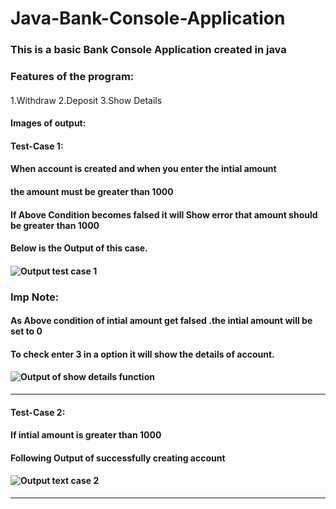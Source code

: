 # Java-Bank-Console-Application

### This is a basic Bank Console Application created in java

### Features of the program:

#### 
1.Withdraw
2.Deposit
3.Show Details


#### Images of output:
#### Test-Case 1: 
#### When account is created and when you enter the intial amount<br>
#### the amount must be greater than 1000<br>
#### If Above Condition becomes falsed it will Show error that amount should be greater than  1000<br> 
#### Below is the Output of this case.<br>
#### ![Output test case 1](https://i.imgur.com/8wfIAe8.png)

### Imp Note:
#### As Above condition of intial amount get falsed .the intial amount will be set to 0 <br>
#### To check enter 3 in a option it will show the details of account. 
#### ![Output of show details function](https://i.imgur.com/VwTi4io.png)

---

#### Test-Case 2: 
#### If intial amount is greater than 1000 <br>
#### Following Output of successfully creating account<br>
#### ![Output text case 2](https://imgur.com/ZbtJEzq)

---










